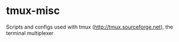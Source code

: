 # tmux-misc
Scripts and configs used with tmux (http://tmux.sourceforge.net), the terminal multiplexer
